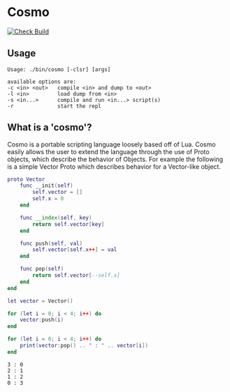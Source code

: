 # Cosmo
[![Check Build](https://github.com/CPunch/Cosmo/actions/workflows/check_build.yaml/badge.svg?branch=main)](https://github.com/CPunch/Cosmo/actions/workflows/check_build.yaml)

## Usage

```
Usage: ./bin/cosmo [-clsr] [args]

available options are:
-c <in> <out>   compile <in> and dump to <out>
-l <in>         load dump from <in>
-s <in...>      compile and run <in...> script(s)
-r              start the repl
```

## What is a 'cosmo'?

Cosmo is a portable scripting language loosely based off of Lua. Cosmo easily allows the user to extend the language through the use of Proto objects, which describe the behavior of Objects. For example the following is a simple Vector Proto which describes behavior for a Vector-like object.

```lua
proto Vector
    func __init(self)
        self.vector = []
        self.x = 0
    end

    func __index(self, key)
        return self.vector[key]
    end

    func push(self, val)
        self.vector[self.x++] = val
    end 

    func pop(self)
        return self.vector[--self.x]
    end
end

let vector = Vector()

for (let i = 0; i < 4; i++) do
    vector:push(i)
end

for (let i = 0; i < 4; i++) do
    print(vector:pop() .. " : " .. vector[i])
end
```

```
3 : 0
2 : 1
1 : 2
0 : 3
```